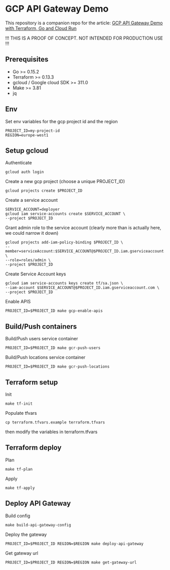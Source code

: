 
# GCP API Gateway Demo

This repository is a companion repo for the article: [GCP API Gateway Demo with Terraform, Go and Cloud Run](https://medium.com/@didil)

!!! THIS IS A PROOF OF CONCEPT. NOT INTENDED FOR PRODUCTION USE !!!

## Prerequisites
* Go >= 0.15.2
* Terraform >= 0.13.3
* gcloud / Google cloud SDK >= 311.0 
* Make >= 3.81
* jq

## Env
Set env variables for the gcp project id and the region
```
PROJECT_ID=my-project-id
REGION=europe-west1
```

## Setup gcloud
Authenticate
```
gcloud auth login
```
Create a new gcp project (choose a unique PROJECT_ID)
```
gcloud projects create $PROJECT_ID
```
Create a service account
```
SERVICE_ACCOUNT=deployer
gcloud iam service-accounts create $SERVICE_ACCOUNT \
--project $PROJECT_ID
```
Grant admin role to the service account (clearly more than is actually here, we could narrow it down)
```
gcloud projects add-iam-policy-binding $PROJECT_ID \
--member=serviceAccount:$SERVICE_ACCOUNT@$PROJECT_ID.iam.gserviceaccount.com \
--role=roles/admin \
--project $PROJECT_ID
```
Create Service Account keys
```
gcloud iam service-accounts keys create tf/sa.json \
--iam-account $SERVICE_ACCOUNT@$PROJECT_ID.iam.gserviceaccount.com \
--project $PROJECT_ID
```
Enable APIS
```
PROJECT_ID=$PROJECT_ID make gcp-enable-apis
```

## Build/Push containers
Build/Push users service container
```
PROJECT_ID=$PROJECT_ID make gcr-push-users
```
Build/Push locations service container
```
PROJECT_ID=$PROJECT_ID make gcr-push-locations
```

## Terraform setup
Init
```
make tf-init
```

Populate tfvars
```
cp terraform.tfvars.example terraform.tfvars
```
then modify the variables in terraform.tfvars

## Terraform deploy
Plan
```
make tf-plan
```
Apply
```
make tf-apply
```

## Deploy API Gateway
Build config
```
make build-api-gateway-config
```
Deploy the gateway
```
PROJECT_ID=$PROJECT_ID REGION=$REGION make deploy-api-gateway
```
Get gateway url
```
PROJECT_ID=$PROJECT_ID REGION=$REGION make get-gateway-url
```